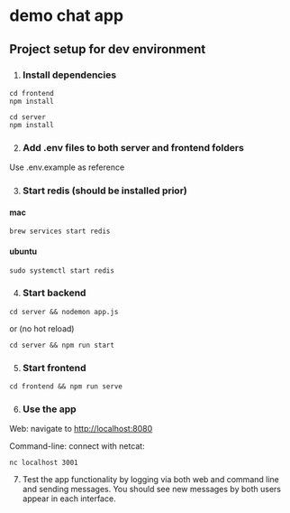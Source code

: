 # demo chat app

## Project setup for dev environment

1. ### Install dependencies
```
cd frontend
npm install

cd server
npm install
```

2. ### Add .env files to both server and frontend folders
Use .env.example as reference

3. ### Start redis (should be installed prior)
#### mac
```
brew services start redis
```
#### ubuntu
```
sudo systemctl start redis
```

4. ### Start backend
```
cd server && nodemon app.js
```
or (no hot reload)
```
cd server && npm run start
```
5. ### Start frontend
```
cd frontend && npm run serve
```

6. ### Use the app
Web:
navigate to [http://localhost:8080](http://localhost:8080)

Command-line:
connect with netcat:
```
nc localhost 3001
```
7. Test the app functionality by logging via both web and command line and sending messages.
You should see new messages by both users appear in each interface.